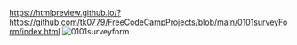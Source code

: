 https://htmlpreview.github.io/?https://github.com/tk0779/FreeCodeCampProjects/blob/main/0101surveyForm/index.html
![0101surveyform](https://github.com/tk0779/FreeCodeCampProjects/blob/main/0101surveyForm/0101surveyform.gif_raw=true)
